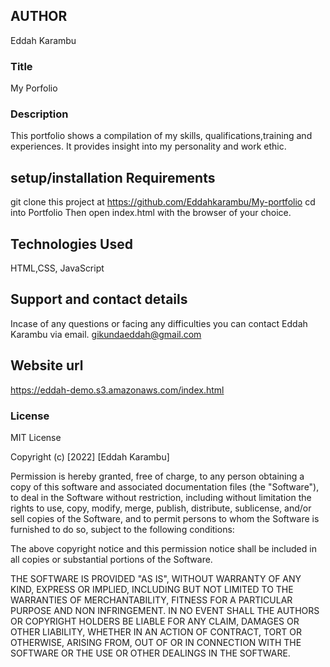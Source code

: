 ## AUTHOR
Eddah Karambu

### Title
My Porfolio

### Description
This portfolio shows a compilation of my skills, qualifications,training and experiences.
It provides insight into my personality and work ethic.



## setup/installation Requirements
git clone this project at https://github.com/Eddahkarambu/My-portfolio
cd into Portfolio
Then open index.html with the browser of your choice.



## Technologies Used
HTML,CSS, JavaScript

## Support and contact details
Incase of any questions or facing any difficulties you can contact Eddah Karambu via email.
gikundaeddah@gmail.com

## Website url
https://eddah-demo.s3.amazonaws.com/index.html



### License
MIT License

Copyright (c) [2022] [Eddah Karambu]

Permission is hereby granted, free of charge, to any person obtaining a copy
of this software and associated documentation files (the "Software"), to deal
in the Software without restriction, including without limitation the rights
to use, copy, modify, merge, publish, distribute, sublicense, and/or sell
copies of the Software, and to permit persons to whom the Software is
furnished to do so, subject to the following conditions:

The above copyright notice and this permission notice shall be included in all
copies or substantial portions of the Software.

THE SOFTWARE IS PROVIDED "AS IS", WITHOUT WARRANTY OF ANY KIND, EXPRESS OR
IMPLIED, INCLUDING BUT NOT LIMITED TO THE WARRANTIES OF MERCHANTABILITY,
FITNESS FOR A PARTICULAR PURPOSE AND NON INFRINGEMENT. IN NO EVENT SHALL THE
AUTHORS OR COPYRIGHT HOLDERS BE LIABLE FOR ANY CLAIM, DAMAGES OR OTHER
LIABILITY, WHETHER IN AN ACTION OF CONTRACT, TORT OR OTHERWISE, ARISING FROM,
OUT OF OR IN CONNECTION WITH THE SOFTWARE OR THE USE OR OTHER DEALINGS IN THE
SOFTWARE.